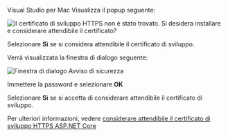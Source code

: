 Visual Studio per Mac Visualizza il popup seguente:

![Il certificato di sviluppo HTTPS non è stato trovato. Si desidera installare e considerare attendibile il certificato?](~/getting-started/_static/trustCertMac.png)

Selezionare **Sì** se si considera attendibile il certificato di sviluppo.

Verrà visualizzata la finestra di dialogo seguente:

![Finestra di dialogo Avviso di sicurezza](~/getting-started/_static/certMac.png)

Immettere la password e selezionare **OK**

Selezionare **Sì** se si accetta di considerare attendibile il certificato di sviluppo.

Per ulteriori informazioni, vedere [considerare attendibile il certificato di sviluppo HTTPS ASP.NET Core](xref:security/enforcing-ssl#trust-the-aspnet-core-https-development-certificate-on-windows-and-macos)